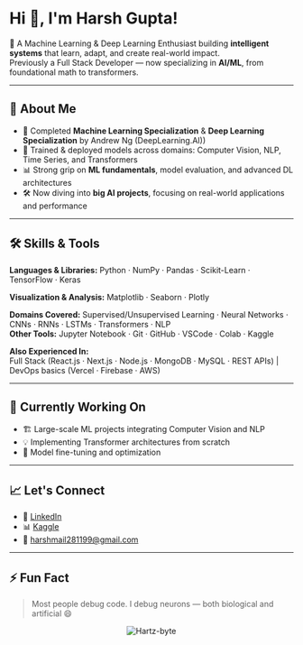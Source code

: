 # Hi 👋, I'm Harsh Gupta!

🚀 A Machine Learning & Deep Learning Enthusiast building **intelligent systems** that learn, adapt, and create real-world impact.  
Previously a Full Stack Developer — now specializing in **AI/ML**, from foundational math to transformers.

---

## 🧠 About Me

- 🤖 Completed **Machine Learning Specialization** & **Deep Learning Specialization** by Andrew Ng (DeepLearning.AI))
- 🧬 Trained & deployed models across domains: Computer Vision, NLP, Time Series, and Transformers
- 📊 Strong grip on **ML fundamentals**, model evaluation, and advanced DL architectures
- 🛠️ Now diving into **big AI projects**, focusing on real-world applications and performance

---

## 🛠️ Skills & Tools

**Languages & Libraries:** Python · NumPy · Pandas · Scikit-Learn · TensorFlow · Keras 

**Visualization & Analysis:** Matplotlib · Seaborn · Plotly 

**Domains Covered:** Supervised/Unsupervised Learning · Neural Networks · CNNs · RNNs · LSTMs · Transformers · NLP  
**Other Tools:** Jupyter Notebook · Git · GitHub · VSCode · Colab · Kaggle  

**Also Experienced In:**  
Full Stack (React.js · Next.js · Node.js · MongoDB · MySQL · REST APIs) | DevOps basics (Vercel · Firebase · AWS)

---

## 🚧 Currently Working On

- 🏗️ Large-scale ML projects integrating Computer Vision and NLP  
- 💡 Implementing Transformer architectures from scratch  
- 🧪 Model fine-tuning and optimization  

---

## 📈 Let's Connect

- 💼 [LinkedIn](https://www.linkedin.com/in/harsh-gupta-b349611ba/)
- 📊 [Kaggle](https://www.kaggle.com/hartzbyte)
- 📧 harshmail281199@gmail.com

---

## ⚡ Fun Fact
> Most people debug code. I debug neurons — both biological and artificial 😄

<p align="center" ><img align="center" src="https://github-readme-streak-stats.herokuapp.com/?user=Hartz-byte&" alt="Hartz-byte" /></p>

